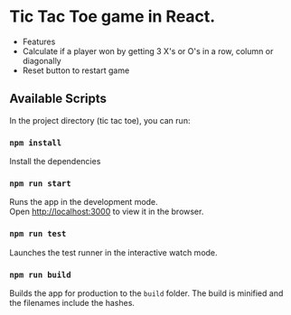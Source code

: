 # Tic Tac Toe game in React.

-   Features
-   Calculate if a player won by getting 3 X's or O's in a row, column or diagonally
-   Reset button to restart game

## Available Scripts

In the project directory (tic tac toe), you can run:

### `npm install`

Install the dependencies

### `npm run start`

Runs the app in the development mode.<br />
Open [http://localhost:3000](http://localhost:3000) to view it in the browser.

### `npm run test`

Launches the test runner in the interactive watch mode.<br />

### `npm run build`

Builds the app for production to the `build` folder. The build is minified and the filenames include the hashes.
